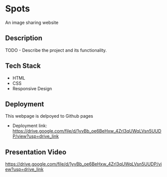 # Spots

An image sharing website

## Description

TODO - Describe the project and its functionality.

## Tech Stack

- HTML
- CSS
- Responsive Design

## Deployment

This webpage is delpoyed to Github pages

- Deployment link:
https://drive.google.com/file/d/1yvBb_oe6BeHxw_4Zrl3qUWqLVsn5UUDP/view?usp=drive_link

## Presentation Video
https://drive.google.com/file/d/1yvBb_oe6BeHxw_4Zrl3qUWqLVsn5UUDP/view?usp=drive_link
